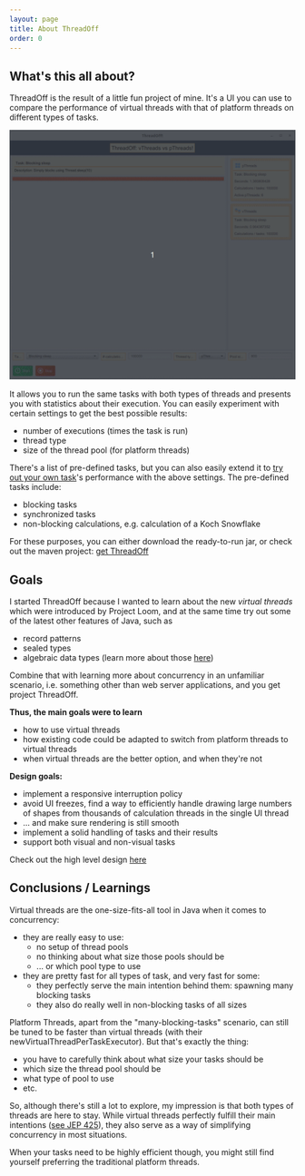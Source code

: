 ```yaml
---
layout: page
title: About ThreadOff
order: 0
---
```

## What's this all about?
ThreadOff is the result of a little fun project of mine. It's a UI you can use to compare the performance of virtual threads with that of platform threads on different types of tasks.

![thread of UI gif](/images/ThreadOff-title.gif)


It allows you to run the same tasks with both types of threads and presents you with statistics about their execution. You can easily experiment with certain settings to get the best possible results:
- number of executions (times the task is run)
- thread type
- size of the thread pool (for platform threads)

There's a list of pre-defined tasks, but you can also easily extend it to [try out your own task](try-out-your-own-tasks.md)'s performance with the above settings. The pre-defined tasks include:
- blocking tasks
- synchronized tasks
- non-blocking calculations, e.g. calculation of a Koch Snowflake

For these purposes, you can either download the ready-to-run jar, or check out the maven project: [get ThreadOff](get-it.md)


## Goals
 I started ThreadOff because I wanted to learn about the new *virtual threads* which were introduced by Project Loom, and at the same time try out some of the latest other features of Java, such as
- record patterns
- sealed types
- algebraic data types (learn more about those [here](https://www.infoq.com/articles/data-oriented-programming-java/))

Combine that with learning more about concurrency in an unfamiliar scenario, i.e. something other than web server applications, and you get project ThreadOff.

**Thus, the main goals were to learn**
- how to use virtual threads
- how existing code could be adapted to switch from platform threads to virtual threads
- when virtual threads are the better option, and when they're not

**Design goals:**
- implement a responsive interruption policy
- avoid UI freezes, find a way to efficiently handle drawing large numbers of shapes from thousands of calculation threads in the single UI thread
- ... and make sure rendering is still smooth
- implement a solid handling of tasks and their results
- support both visual and non-visual tasks

Check out the high level design [here](design.md)


## Conclusions / Learnings
Virtual threads are the one-size-fits-all tool in Java when it comes to concurrency: 
- they are really easy to use:
	- no setup of thread pools
	- no thinking about what size those pools should be
	- ... or which pool type to use
- they are pretty fast for all types of task, and very fast for some:
	- they perfectly serve the main intention behind them: spawning many blocking tasks
	- they also do really well in non-blocking tasks of all sizes

Platform Threads, apart from the "many-blocking-tasks" scenario, can still be tuned to be faster than virtual threads (with their newVirtualThreadPerTaskExecutor). But that's exactly the thing:
- you have to carefully think about what size your tasks should be
- which size the thread pool should be
- what type of pool to use
- etc.

So, although there's still a lot to explore, my impression is that both types of threads are here to stay. While virtual threads perfectly fulfill their main intentions ([see JEP 425](https://openjdk.org/jeps/425)), they also serve as a way of simplifying concurrency in most situations.

When your tasks need to be highly efficient though, you might still find yourself preferring the traditional platform threads.